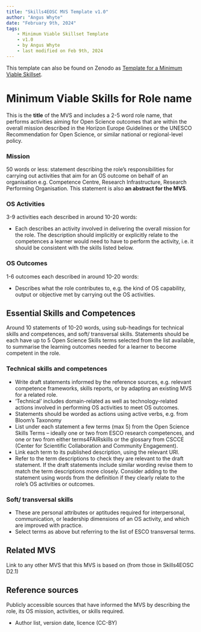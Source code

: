 ```yaml
---
title: "Skills4EOSC MVS Template v1.0"
author: "Angus Whyte"
date: "February 9th, 2024"
tags: 
    - Minimum Viable Skillset Template
    - v1.0
    - by Angus Whyte
    - last modified on Feb 9th, 2024
---
```


This template can also be found on Zenodo as [Template for a Minimum Viable Skillset](https://zenodo.org/records/10977747).

# Minimum Viable Skills for **Role name**

This is the **title** of the MVS and includes a 2-5 word role name, that performs activities aiming for Open Science outcomes that are within the overall mission described in the Horizon Europe Guidelines or the UNESCO Recommendation for Open Science, or similar national or regional-level policy.

### Mission
50 words or less:  statement describing the role’s responsibilities for carrying out activities that aim for an OS outcome on behalf of an organisation e.g. Competence Centre, Research Infrastructure, Research Performing Organisation. This statement is also **an abstract for the MVS**.

### OS Activities 
3-9 activities each described in around 10-20 words:  

- Each describes an activity involved in delivering the overall mission for the role. The description should implicitly or explicitly relate to the competences a learner 
would need to have to perform the activity, i.e. it should be consistent with the skills listed below.

### OS Outcomes
1-6 outcomes each described in around 10-20 words:

- Describes what the role contributes to, e.g. the kind of OS capability, output or objective met by carrying out the OS activities.

## Essential Skills and Competences
Around 10 statements of 10-20 words, using sub-headings for technical skills and competences, and soft/ transversal skills. Statements should be each have up to 5 Open Science Skills terms selected from the list available, to summarise the learning outcomes needed for a learner to become competent in the role.

### Technical skills and competences

- Write draft statements informed by the reference sources, e.g. relevant competence frameworks, skills reports, or by adapting an existing MVS for a related role.
- ‘Technical’ includes domain-related as well as technology-related actions involved in performing OS activities to meet OS outcomes.
- Statements should be worded as actions using active verbs, e.g. from Bloom’s Taxonomy 
- List under each statement a few terms (max 5) from the Open Science Skills Terms – ideally one or two from ESCO research competences, and one or two from either terms4FAIRskills or the glossary from CSCCE (Center for Scientific Collaboration and Community Engagement). 
- Link each term to its published description, using the relevant URI. 
- Refer to the term descriptions to check they are relevant to the draft statement. If the draft statements include similar wording revise them to match the term descriptions more closely. Consider adding to the statement using words from the definition if they clearly relate to the role’s OS activities or outcomes. 

### Soft/ transversal skills

- These are personal attributes or aptitudes required for interpersonal, communication, or leadership dimensions of an OS activity, and which are improved with practice. 
- Select terms as above but referring to the list of ESCO transversal terms.

## Related MVS
Link to any other MVS that this MVS is based on (from those in Skills4EOSC D2.1)

## Reference sources
Publicly accessible sources that have informed the MVS by describing the role, its OS mission, activities, or skills required.

+  Author list, version date, licence (CC-BY)

